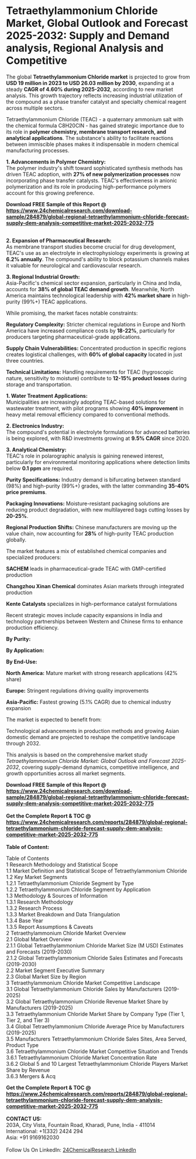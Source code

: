 <h1>Tetraethylammonium Chloride Market, Global Outlook and Forecast 2025-2032: Supply and Demand analysis, Regional Analysis and Competitive</h1><p>The global <strong>Tetraethylammonium Chloride market</strong> is projected to grow from <strong>USD 19 million in 2023 to USD 26.03 million by 2030</strong>, expanding at a steady <strong>CAGR of 4.60% during 2025-2032</strong>, according to new market analysis. This growth trajectory reflects increasing industrial utilization of the compound as a phase transfer catalyst and specialty chemical reagent across multiple sectors.</p><p>Tetraethylammonium Chloride (TEAC) - a quaternary ammonium salt with the chemical formula C8H20ClN - has gained strategic importance due to its role in <strong>polymer chemistry, membrane transport research, and analytical applications</strong>. The substance's ability to facilitate reactions between immiscible phases makes it indispensable in modern chemical manufacturing processes.</p><p><strong>1. Advancements in Polymer Chemistry:</strong><br>
The polymer industry's shift toward sophisticated synthesis methods has driven TEAC adoption, with <strong>27% of new polymerization processes</strong> now incorporating phase transfer catalysts. TEAC's effectiveness in anionic polymerization and its role in producing high-performance polymers account for this growing preference.</p><div><b>Download FREE Sample of this Report @ 
            <a href="https://www.24chemicalresearch.com/download-sample/284879/global-regional-tetraethylammonium-chloride-forecast-supply-dem-analysis-competitive-market-2025-2032-775">
            https://www.24chemicalresearch.com/download-sample/284879/global-regional-tetraethylammonium-chloride-forecast-supply-dem-analysis-competitive-market-2025-2032-775</a></b></div><br><p><strong>2. Expansion of Pharmaceutical Research:</strong><br>
As membrane transport studies become crucial for drug development, TEAC's use as an electrolyte in electrophysiology experiments is growing at <strong>6.2% annually</strong>. The compound's ability to block potassium channels makes it valuable for neurological and cardiovascular research.</p><p><strong>3. Regional Industrial Growth:</strong><br>
Asia-Pacific's chemical sector expansion, particularly in China and India, accounts for <strong>38% of global TEAC demand growth</strong>. Meanwhile, North America maintains technological leadership with <strong>42% market share</strong> in high-purity (99%+) TEAC applications.</p><p>While promising, the market faces notable constraints:</p><p><strong>Regulatory Complexity:</strong> Stricter chemical regulations in Europe and North America have increased compliance costs by <strong>18-22%</strong>, particularly for producers targeting pharmaceutical-grade applications.</p><p><strong>Supply Chain Vulnerabilities:</strong> Concentrated production in specific regions creates logistical challenges, with <strong>60% of global capacity</strong> located in just three countries.</p><p><strong>Technical Limitations:</strong> Handling requirements for TEAC (hygroscopic nature, sensitivity to moisture) contribute to <strong>12-15% product losses</strong> during storage and transportation.</p><p><strong>1. Water Treatment Applications:</strong><br>
Municipalities are increasingly adopting TEAC-based solutions for wastewater treatment, with pilot programs showing <strong>40% improvement</strong> in heavy metal removal efficiency compared to conventional methods.</p><p><strong>2. Electronics Industry:</strong><br>
The compound's potential in electrolyte formulations for advanced batteries is being explored, with R&amp;D investments growing at <strong>9.5% CAGR</strong> since 2020.</p><p><strong>3. Analytical Chemistry:</strong><br>
TEAC's role in polarographic analysis is gaining renewed interest, particularly for environmental monitoring applications where detection limits below <strong>0.1 ppm</strong> are required.</p><p><strong>Purity Specifications:</strong> Industry demand is bifurcating between standard (98%) and high-purity (99%+) grades, with the latter commanding <strong>35-40% price premiums</strong>.</p><p><strong>Packaging Innovations:</strong> Moisture-resistant packaging solutions are reducing product degradation, with new multilayered bags cutting losses by <strong>20-25%</strong>.</p><p><strong>Regional Production Shifts:</strong> Chinese manufacturers are moving up the value chain, now accounting for <strong>28%</strong> of high-purity TEAC production globally.</p><p>The market features a mix of established chemical companies and specialized producers:</p><p><strong>SACHEM</strong> leads in pharmaceutical-grade TEAC with GMP-certified production</p><p><strong>Changzhou Xinan Chemical</strong> dominates Asian markets through integrated production</p><p><strong>Kente Catalysts</strong> specializes in high-performance catalyst formulations</p><p>Recent strategic moves include capacity expansions in India and technology partnerships between Western and Chinese firms to enhance production efficiency.</p><p><strong>By Purity:</strong></p><p><strong>By Application:</strong></p><p><strong>By End-Use:</strong></p><p><strong>North America:</strong> Mature market with strong research applications (42% share)</p><p><strong>Europe:</strong> Stringent regulations driving quality improvements</p><p><strong>Asia-Pacific:</strong> Fastest growing (5.1% CAGR) due to chemical industry expansion</p><p>The market is expected to benefit from:</p><p>Technological advancements in production methods and growing Asian domestic demand are projected to reshape the competitive landscape through 2032.</p><p>This analysis is based on the comprehensive market study <em>Tetraethylammonium Chloride Market: Global Outlook and Forecast 2025-2032</em>, covering supply-demand dynamics, competitive intelligence, and growth opportunities across all market segments.</p><div><b>Download FREE Sample of this Report @ 
            <a href="https://www.24chemicalresearch.com/download-sample/284879/global-regional-tetraethylammonium-chloride-forecast-supply-dem-analysis-competitive-market-2025-2032-775">
            https://www.24chemicalresearch.com/download-sample/284879/global-regional-tetraethylammonium-chloride-forecast-supply-dem-analysis-competitive-market-2025-2032-775</a></b></div><br><div><b>Get the Complete Report & TOC @ 
            <a href="https://www.24chemicalresearch.com/reports/284879/global-regional-tetraethylammonium-chloride-forecast-supply-dem-analysis-competitive-market-2025-2032-775">
            https://www.24chemicalresearch.com/reports/284879/global-regional-tetraethylammonium-chloride-forecast-supply-dem-analysis-competitive-market-2025-2032-775</a></b></div><br>
            <b>Table of Content:</b><p>Table of Contents<br />
1 Research Methodology and Statistical Scope<br />
1.1 Market Definition and Statistical Scope of Tetraethylammonium Chloride<br />
1.2 Key Market Segments<br />
1.2.1 Tetraethylammonium Chloride Segment by Type<br />
1.2.2 Tetraethylammonium Chloride Segment by Application<br />
1.3 Methodology & Sources of Information<br />
1.3.1 Research Methodology<br />
1.3.2 Research Process<br />
1.3.3 Market Breakdown and Data Triangulation<br />
1.3.4 Base Year<br />
1.3.5 Report Assumptions & Caveats<br />
2 Tetraethylammonium Chloride Market Overview<br />
2.1 Global Market Overview<br />
2.1.1 Global Tetraethylammonium Chloride Market Size (M USD) Estimates and Forecasts (2019-2030)<br />
2.1.2 Global Tetraethylammonium Chloride Sales Estimates and Forecasts (2019-2030)<br />
2.2 Market Segment Executive Summary<br />
2.3 Global Market Size by Region<br />
3 Tetraethylammonium Chloride Market Competitive Landscape<br />
3.1 Global Tetraethylammonium Chloride Sales by Manufacturers (2019-2025)<br />
3.2 Global Tetraethylammonium Chloride Revenue Market Share by Manufacturers (2019-2025)<br />
3.3 Tetraethylammonium Chloride Market Share by Company Type (Tier 1, Tier 2, and Tier 3)<br />
3.4 Global Tetraethylammonium Chloride Average Price by Manufacturers (2019-2025)<br />
3.5 Manufacturers Tetraethylammonium Chloride Sales Sites, Area Served, Product Type<br />
3.6 Tetraethylammonium Chloride Market Competitive Situation and Trends<br />
3.6.1 Tetraethylammonium Chloride Market Concentration Rate<br />
3.6.2 Global 5 and 10 Largest Tetraethylammonium Chloride Players Market Share by Revenue<br />
3.6.3 Mergers & Acq</p><div><b>Get the Complete Report & TOC @ 
            <a href="https://www.24chemicalresearch.com/reports/284879/global-regional-tetraethylammonium-chloride-forecast-supply-dem-analysis-competitive-market-2025-2032-775">
            https://www.24chemicalresearch.com/reports/284879/global-regional-tetraethylammonium-chloride-forecast-supply-dem-analysis-competitive-market-2025-2032-775</a></b></div><br><b>CONTACT US:</b><br>
            203A, City Vista, Fountain Road, Kharadi, Pune, India - 411014<br>
            International: +1(332) 2424 294<br>
            Asia: +91 9169162030 <br><br>
            Follow Us On LinkedIn: <a href="https://www.linkedin.com/company/24chemicalresearch/">24ChemicalResearch LinkedIn</a>